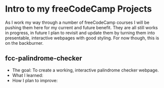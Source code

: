 # Intro to my freeCodeCamp Projects
As I work my way through a number of freeCodeCamp courses I will be pushing them here for my current and future benefit. They are all still works in progress, in future I plan to revisit and update them by turning them into presentable, interactive webpages with good styling. For now though, this is on the backburner.

## fcc-palindrome-checker
- The goal: To create a working, interactive palindrome checker webpage.
- What I learned:
- How I plan to improve:
